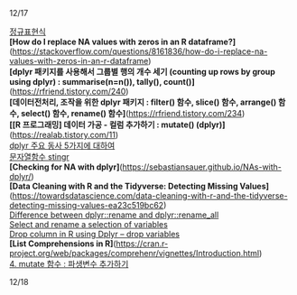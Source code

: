 12/17


[정규표현식](https://data-make.tistory.com/44)  
**[How do I replace NA values with zeros in an R dataframe?]**(https://stackoverflow.com/questions/8161836/how-do-i-replace-na-values-with-zeros-in-an-r-dataframe)  
**[dplyr 패키지를 사용해서 그룹별 행의 개수 세기 (counting up rows by group using dplyr) : summarise(n=n()), tally(), count()]**(https://rfriend.tistory.com/240)  
**[데이터전처리, 조작을 위한 dplyr 패키지 : filter() 함수, slice() 함수, arrange() 함수, select() 함수, rename() 함수]**(https://rfriend.tistory.com/234)  
**[[R 프로그래밍] 데이터 가공 - 컬럼 추가하기 : mutate() (dplyr)]**(https://realab.tistory.com/11)  
[dplyr 주요 동사 5가지에 대하여](https://issactoast.com/60)  
[문자열함수 stingr](https://data-make.tistory.com/42)  
**[Checking for NA with dplyr]**(https://sebastiansauer.github.io/NAs-with-dplyr/)  
**[Data Cleaning with R and the Tidyverse: Detecting Missing Values]**(https://towardsdatascience.com/data-cleaning-with-r-and-the-tidyverse-detecting-missing-values-ea23c519bc62)  
[Difference between dplyr::rename and dplyr::rename_all](https://stackoverflow.com/questions/45535157/difference-between-dplyrrename-and-dplyrrename-all)  
[Select and rename a selection of variables](https://dplyr.tidyverse.org/reference/select_all.html)  
[Drop column in R using Dplyr – drop variables](http://www.datasciencemadesimple.com/drop-variables-columns-r-using-dplyr/)  
**[List Comprehensions in R]**(https://cran.r-project.org/web/packages/comprehenr/vignettes/Introduction.html)  
[4. mutate 함수 : 파생변수 추가하기](http://rstudio-pubs-static.s3.amazonaws.com/318073_d95c96455d5d4891afa766bbc6d541e4.html)  


12/18

